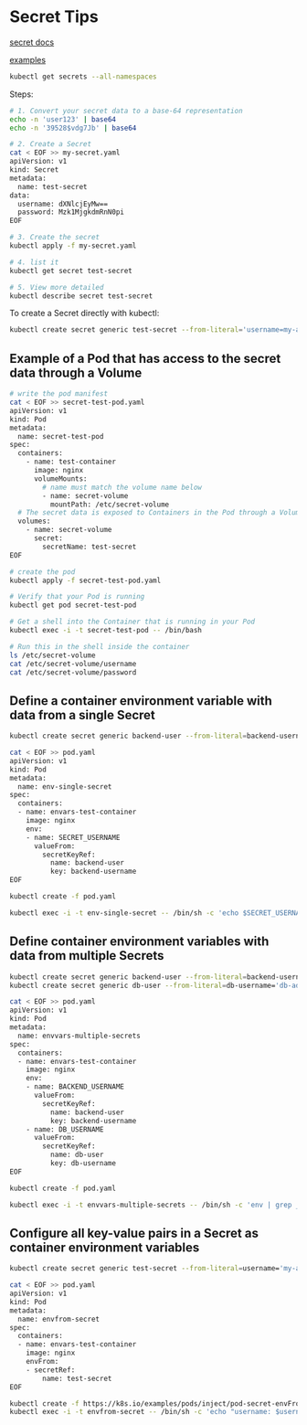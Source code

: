 # Secret Tips

[secret docs](https://kubernetes.io/docs/concepts/configuration/secret/)

[examples](https://kubernetes.io/docs/tasks/inject-data-application/distribute-credentials-secure/)

```bash
kubectl get secrets --all-namespaces
```

Steps:

```bash
# 1. Convert your secret data to a base-64 representation
echo -n 'user123' | base64
echo -n '39528$vdg7Jb' | base64

# 2. Create a Secret
cat < EOF >> my-secret.yaml
apiVersion: v1
kind: Secret
metadata:
  name: test-secret
data:
  username: dXNlcjEyMw==
  password: Mzk1MjgkdmRnN0pi
EOF

# 3. Create the secret
kubectl apply -f my-secret.yaml

# 4. list it
kubectl get secret test-secret

# 5. View more detailed
kubectl describe secret test-secret
```

To create a Secret directly with kubectl:

```bash
kubectl create secret generic test-secret --from-literal='username=my-app' --from-literal='password=39528$vdg7Jb'
```

## Example of a Pod that has access to the secret data through a Volume

```bash
# write the pod manifest
cat < EOF >> secret-test-pod.yaml
apiVersion: v1
kind: Pod
metadata:
  name: secret-test-pod
spec:
  containers:
    - name: test-container
      image: nginx
      volumeMounts:
        # name must match the volume name below
        - name: secret-volume
          mountPath: /etc/secret-volume
  # The secret data is exposed to Containers in the Pod through a Volume.
  volumes:
    - name: secret-volume
      secret:
        secretName: test-secret
EOF

# create the pod
kubectl apply -f secret-test-pod.yaml

# Verify that your Pod is running
kubectl get pod secret-test-pod

# Get a shell into the Container that is running in your Pod
kubectl exec -i -t secret-test-pod -- /bin/bash

# Run this in the shell inside the container
ls /etc/secret-volume
cat /etc/secret-volume/username
cat /etc/secret-volume/password
```

## Define a container environment variable with data from a single Secret

```bash
kubectl create secret generic backend-user --from-literal=backend-username='backend-admin'

cat < EOF >> pod.yaml
apiVersion: v1
kind: Pod
metadata:
  name: env-single-secret
spec:
  containers:
  - name: envars-test-container
    image: nginx
    env:
    - name: SECRET_USERNAME
      valueFrom:
        secretKeyRef:
          name: backend-user
          key: backend-username
EOF

kubectl create -f pod.yaml

kubectl exec -i -t env-single-secret -- /bin/sh -c 'echo $SECRET_USERNAME'
```

## Define container environment variables with data from multiple Secrets

```bash
kubectl create secret generic backend-user --from-literal=backend-username='backend-admin'
kubectl create secret generic db-user --from-literal=db-username='db-admin'

cat < EOF >> pod.yaml
apiVersion: v1
kind: Pod
metadata:
  name: envvars-multiple-secrets
spec:
  containers:
  - name: envars-test-container
    image: nginx
    env:
    - name: BACKEND_USERNAME
      valueFrom:
        secretKeyRef:
          name: backend-user
          key: backend-username
    - name: DB_USERNAME
      valueFrom:
        secretKeyRef:
          name: db-user
          key: db-username
EOF

kubectl create -f pod.yaml

kubectl exec -i -t envvars-multiple-secrets -- /bin/sh -c 'env | grep _USERNAME'
```

## Configure all key-value pairs in a Secret as container environment variables

```bash
kubectl create secret generic test-secret --from-literal=username='my-app' --from-literal=password='39528$vdg7Jb'

cat < EOF >> pod.yaml
apiVersion: v1
kind: Pod
metadata:
  name: envfrom-secret
spec:
  containers:
  - name: envars-test-container
    image: nginx
    envFrom:
    - secretRef:
        name: test-secret
EOF

kubectl create -f https://k8s.io/examples/pods/inject/pod-secret-envFrom.yaml
kubectl exec -i -t envfrom-secret -- /bin/sh -c 'echo "username: $username\npassword: $password\n"'
```

